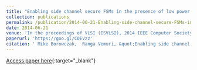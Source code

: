 ```yaml
---
title: "Enabling side channel secure FSMs in the presence of low power requirements"
collection: publications
permalink: /publication/2014-06-21-Enabling-side-channel-secure-FSMs-in-the-presence-of-low-power-requirements
date: 2014-06-21
venue: 'In the proceedings of VLSI (ISVLSI), 2014 IEEE Computer Society Annual Symposium on'
paperurl: 'https://goo.gl/CDEVzz'
citation: ' Mike Borowczak,  Ranga Vemuri, &quot;Enabling side channel secure FSMs in the presence of low power requirements.&quot; In the proceedings of VLSI (ISVLSI), 2014 IEEE Computer Society Annual Symposium on, 2014.'
---
```

[Access paper here](https://goo.gl/CDEVzz){:target="_blank"}
